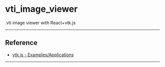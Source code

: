 # vti_image_viewer
.vti image viewer with React+vtk.js

---

## Reference

* [vtk.js - Examples/Applications](https://kitware.github.io/vtk-js/examples/VolumeContour.html)

---

